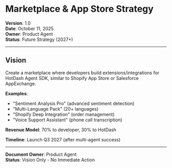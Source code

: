 # Marketplace & App Store Strategy

**Version**: 1.0  
**Date**: October 11, 2025  
**Owner**: Product Agent  
**Status**: Future Strategy (2027+)

---

## Vision

Create a marketplace where developers build extensions/integrations for HotDash Agent SDK, similar to Shopify App Store or Salesforce AppExchange.

**Examples**:

- "Sentiment Analysis Pro" (advanced sentiment detection)
- "Multi-Language Pack" (20+ languages)
- "Shopify Deep Integration" (order management)
- "Voice Support Assistant" (phone call transcription)

**Revenue Model**: 70% to developer, 30% to HotDash

**Timeline**: Launch Q3 2027 (after multi-agent success)

---

**Document Owner**: Product Agent  
**Status**: Vision Only - No Immediate Action
